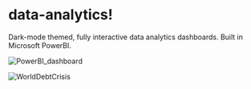 # data-analytics!

Dark-mode themed, fully interactive data analytics dashboards. Built in Microsoft PowerBI.

![PowerBI_dashboard](https://user-images.githubusercontent.com/120056922/213250490-f9a1f75e-4aee-42bb-8e7f-2daaef1cb5ca.png)

![WorldDebtCrisis](https://user-images.githubusercontent.com/120056922/213569095-bee5628a-261b-4432-adb6-95d847be78d2.png)

